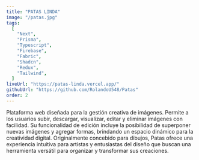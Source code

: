 ```yaml
---
title: "PATAS LINDA"
image: "/patas.jpg"
tags:
  [
    "Next",
    "Prisma",
    "Typescript",
    "Firebase",
    "Fabric",
    "Shadcn",
    "Redux",
    "Tailwind",
  ]
liveUrl: "https://patas-linda.vercel.app/"
githubUrl: "https://github.com/RolandoU548/Patas"
order: 2
---
```


Plataforma web diseñada para la gestión creativa de imágenes. Permite a los usuarios subir, descargar, visualizar, editar y eliminar imágenes con facilidad. Su funcionalidad de edición incluye la posibilidad de superponer nuevas imágenes y agregar formas, brindando un espacio dinámico para la creatividad digital. Originalmente concebido para dibujos, Patas ofrece una experiencia intuitiva para artistas y entusiastas del diseño que buscan una herramienta versátil para organizar y transformar sus creaciones.
